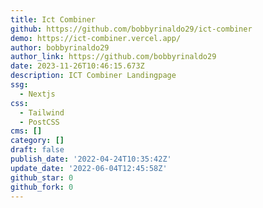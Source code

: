 ```yaml
---
title: Ict Combiner
github: https://github.com/bobbyrinaldo29/ict-combiner
demo: https://ict-combiner.vercel.app/
author: bobbyrinaldo29
author_link: https://github.com/bobbyrinaldo29
date: 2023-11-26T10:46:15.673Z
description: ICT Combiner Landingpage
ssg:
  - Nextjs
css:
  - Tailwind
  - PostCSS
cms: []
category: []
draft: false
publish_date: '2022-04-24T10:35:42Z'
update_date: '2022-06-04T12:45:58Z'
github_star: 0
github_fork: 0
---
```

